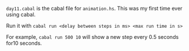`day11.cabal` is the cabal file for `animation.hs`. This was my first time ever using cabal.

Run it with `cabal run <delay between steps in ms> <max run time in s>`

For example, `cabal run 500 10` will show a new step every 0.5 seconds for10 seconds.

